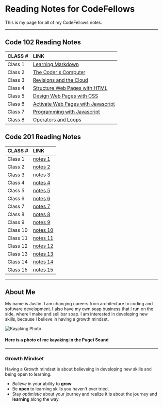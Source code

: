 # Reading Notes for CodeFellows

This is my page for all of my CodeFellows notes.

---
## Code 102 Reading Notes

|CLASS #|LINK
|:---|:---
|Class 1|[Learning Markdown](learningmarkdownnotes.md)
|Class 2|[The Coder's Computer](thecoderscomputer.md)
|Class 3|[Revisions and the Cloud](github.md)
|Class 4|[Structure Web Pages with HTML](structurehtml.md)
|Class 5|[Design Web Pages with CSS](designcss.md)
|Class 6|[Activate Web Pages with Javascript](activatejava.md)
|Class 7|[Programming with Javascript](programmingjava.md)
|Class 8|[Operators and Loops](operatorsloops.md)

## Code 201 Reading Notes

|CLASS #|LINK
|:---|:---
|Class 1|[notes 1](notes1.md)
|Class 2|[notes 2](notes2.md)
|Class 3|[notes 3](notes3.md)
|Class 4|[notes 4](notes4.md)
|Class 5|[notes 5](notes5.md)
|Class 6|[notes 6](notes6.md)
|Class 7|[notes 7](notes7.md)
|Class 8|[notes 8](notes8.md)
|Class 9|[notes 9](notes9.md)
|Class 10|[notes 10](notes10.md)
|Class 11|[notes 11](notes11.md)
|Class 12|[notes 12](notes12.md)
|Class 13|[notes 13](notes13.md)
|Class 14|[notes 14](notes14.md)
|Class 15|[notes 15](notes15.md)

---

## About Me

My name is Justin.  I am changing careers from architecture to coding and software development.  I also have my own soap business that I run on the side, where I make and sell bar soap.  I am interested in developing new skills, because I believe in having a growth mindset.

![Kayaking Photo](https://scontent-sea1-1.xx.fbcdn.net/v/t1.6435-9/121549527_10217143952062726_2814038383146855609_n.jpg?_nc_cat=105&ccb=1-3&_nc_sid=174925&_nc_ohc=Ne8nmxiusyIAX-M9ZjS&_nc_oc=AQledNBTBrwSq0A1dyqREmHbyEkmnYsGUvZM05VnGI-Tad58ILC8amBlDcvlJ6VCSCM&_nc_ht=scontent-sea1-1.xx&oh=1847f38f1b9e901a109eed8d113f642d&oe=60D248AE)
#### Here is a photo of me kayaking in the Puget Sound

---

### Growth Mindset

Having a Growth mindset is about believeing in developing new skills and being open to learning.

- *Believe* in your ability to **grow**
- Be **open** to learning skills you haven't ever tried.
- Stay *optimistic* about your journey and realize it is about the journey and **learning** along the way.
